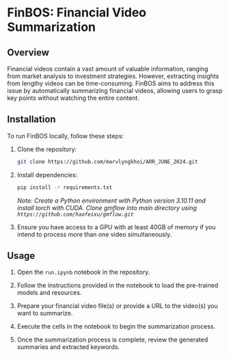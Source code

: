 # FinBOS: Financial Video Summarization

## Overview

Financial videos contain a vast amount of valuable information, ranging from market analysis to investment strategies. However, extracting insights from lengthy videos can be time-consuming. FinBOS aims to address this issue by automatically summarizing financial videos, allowing users to grasp key points without watching the entire content.

## Installation

To run FinBOS locally, follow these steps:

1. Clone the repository:

    ```bash
    git clone https://github.com/marvlyngkhoi/ARR_JUNE_2024.git
    ```

2. Install dependencies:

    ```bash
    pip install -r requirements.txt
    ```

    *Note: Create a Python environment with Python version 3.10.11 and install torch with CUDA.*
    *Clone gmflow into main directory using `https://github.com/haofeixu/gmflow.git`*

3. Ensure you have access to a GPU with at least 40GB of memory if you intend to process more than one video simultaneously.

## Usage

1. Open the `run.ipynb` notebook in the repository.

2. Follow the instructions provided in the notebook to load the pre-trained models and resources.

3. Prepare your financial video file(s) or provide a URL to the video(s) you want to summarize.

4. Execute the cells in the notebook to begin the summarization process.

5. Once the summarization process is complete, review the generated summaries and extracted keywords.

